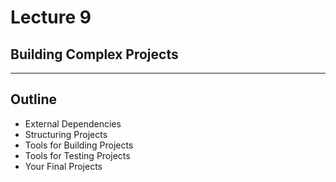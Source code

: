 # Lecture 9
## Building Complex Projects
---
## Outline
- External Dependencies
- Structuring Projects
- Tools for Building Projects
- Tools for Testing Projects
- Your Final Projects

